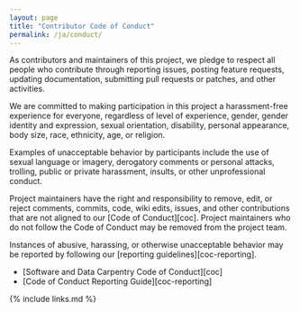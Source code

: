 ```yaml
---
layout: page
title: "Contributor Code of Conduct"
permalink: /ja/conduct/
---
```

As contributors and maintainers of this project,
we pledge to respect all people who contribute through reporting issues,
posting feature requests,
updating documentation,
submitting pull requests or patches,
and other activities.

We are committed to making participation in this project a harassment-free experience for everyone,
regardless of level of experience,
gender,
gender identity and expression,
sexual orientation,
disability,
personal appearance,
body size,
race,
ethnicity,
age,
or religion.

Examples of unacceptable behavior by participants include the use of sexual language or imagery,
derogatory comments or personal attacks,
trolling,
public or private harassment,
insults,
or other unprofessional conduct.

Project maintainers have the right and responsibility to remove, edit, or reject
comments, commits, code, wiki edits, issues, and other contributions
that are not aligned to our [Code of Conduct][coc].
Project maintainers who do not follow the Code of Conduct may be removed from the project team.

Instances of abusive, harassing, or otherwise unacceptable behavior
may be reported by following our [reporting guidelines][coc-reporting].


- [Software and Data Carpentry Code of Conduct][coc]
- [Code of Conduct Reporting Guide][coc-reporting]

{% include links.md %}


